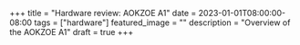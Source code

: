+++
title =  "Hardware review: AOKZOE A1"
date = 2023-01-01T08:00:00-08:00
tags = ["hardware"]
featured_image = ""
description = "Overview of the AOKZOE A1"
draft = true
+++
